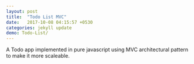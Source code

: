 ```yaml
---
layout: post
title:  "Todo List MVC"
date:   2017-10-08 04:15:57 +0530
categories: jekyll update
demo: Todo-List/
---
```

 A Todo app implemented in pure javascript using MVC architectural pattern to make it more scaleable. 
